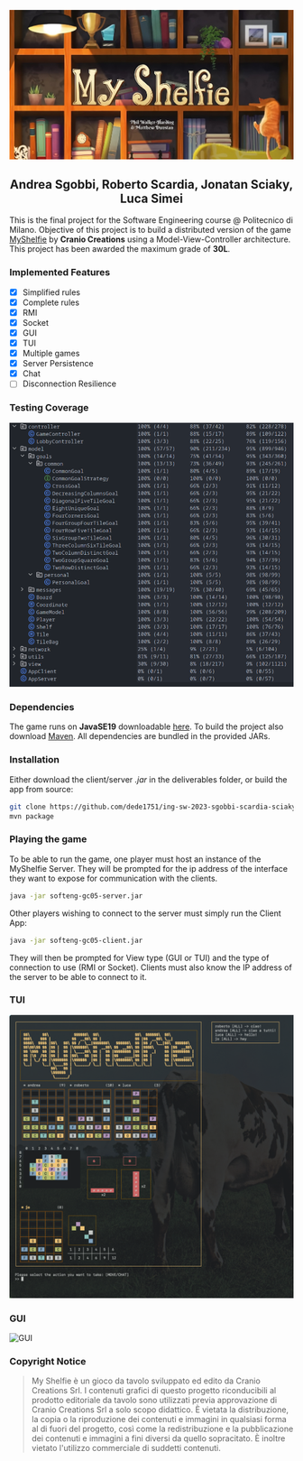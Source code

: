 ![Title][title-image]

## <div align="center"> Andrea Sgobbi, Roberto Scardia, Jonatan Sciaky, Luca Simei </div>

This is the final project for the Software Engineering course @ Politecnico di Milano.
Objective of this project is to build a distributed version of the game [MyShelfie][game-link] by 
**Cranio Creations** using a Model-View-Controller architecture. This project has been awarded the
maximum grade of **30L**.

### Implemented Features
- [x] Simplified rules
- [x] Complete rules
- [x] RMI
- [x] Socket
- [x] GUI
- [x] TUI
- [x] Multiple games
- [x] Server Persistence
- [x] Chat
- [ ] Disconnection Resilience

### Testing Coverage
![Full project coverage][tests-image]

### Dependencies
The game runs on **JavaSE19** downloadable [here][java-link]. To build the project also download [Maven][maven-link].
All dependencies are bundled in the provided JARs.

### Installation
Either download the client/server *.jar* in the deliverables folder, or build the app from source:

```bash
git clone https://github.com/dede1751/ing-sw-2023-sgobbi-scardia-sciaky-simei.git
mvn package
```

### Playing the game
To be able to run the game, one player must host an instance of the MyShelfie Server.
They will be prompted for the ip address of the interface they want to expose for communication with the clients.

```bash
java -jar softeng-gc05-server.jar
```

Other players wishing to connect to the server must simply run the Client App:
```bash
java -jar softeng-gc05-client.jar
```

They will then be prompted for View type (GUI or TUI) and the type of connection to use (RMI or Socket). Clients must
also know the IP address of the server to be able to connect to it.

### TUI
![TUI][tui-image]

### GUI
![GUI][gui-image]

### Copyright Notice

> My Shelfie è un gioco da tavolo sviluppato ed edito da Cranio Creations Srl. I contenuti grafici di questo progetto riconducibili
al prodotto editoriale da tavolo sono utilizzati previa approvazione di Cranio Creations Srl a solo scopo didattico.
È vietata la distribuzione, la copia o la riproduzione dei contenuti e immagini in qualsiasi forma al di fuori del progetto, così
come la redistribuzione e la pubblicazione dei contenuti e immagini a fini diversi da quello sopracitato.
È inoltre vietato l'utilizzo commerciale di suddetti contenuti.

[title-image]:images/title.jpeg
[tests-image]:images/coverage.png
[tui-image]:images/tui.png
[gui-image]:images/gui.png

[game-link]:https://www.craniocreations.it/prodotto/my-shelfie
[java-link]:https://www.oracle.com/java/technologies/javase/jdk19-archive-downloads.html
[maven-link]:https://maven.apache.org/download.cgi
